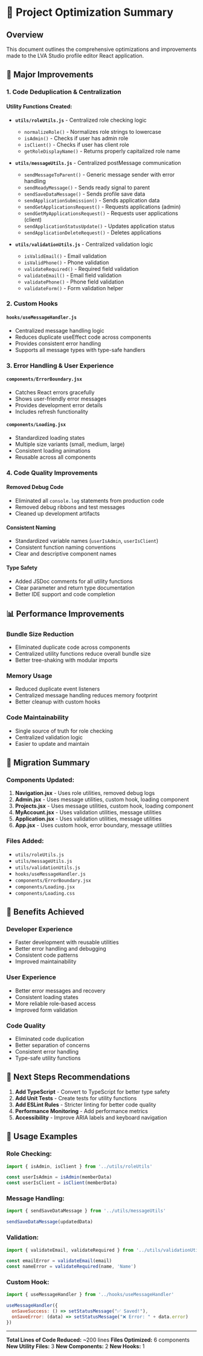 # 🚀 Project Optimization Summary

## Overview
This document outlines the comprehensive optimizations and improvements made to the LVA Studio profile editor React application.

## 🔧 **Major Improvements**

### 1. **Code Deduplication & Centralization**

#### **Utility Functions Created:**
- **`utils/roleUtils.js`** - Centralized role checking logic
  - `normalizeRole()` - Normalizes role strings to lowercase
  - `isAdmin()` - Checks if user has admin role
  - `isClient()` - Checks if user has client role
  - `getRoleDisplayName()` - Returns properly capitalized role name

- **`utils/messageUtils.js`** - Centralized postMessage communication
  - `sendMessageToParent()` - Generic message sender with error handling
  - `sendReadyMessage()` - Sends ready signal to parent
  - `sendSaveDataMessage()` - Sends profile save data
  - `sendApplicationSubmission()` - Sends application data
  - `sendGetApplicationsRequest()` - Requests applications (admin)
  - `sendGetMyApplicationsRequest()` - Requests user applications (client)
  - `sendApplicationStatusUpdate()` - Updates application status
  - `sendApplicationDeleteRequest()` - Deletes applications

- **`utils/validationUtils.js`** - Centralized validation logic
  - `isValidEmail()` - Email validation
  - `isValidPhone()` - Phone validation
  - `validateRequired()` - Required field validation
  - `validateEmail()` - Email field validation
  - `validatePhone()` - Phone field validation
  - `validateForm()` - Form validation helper

### 2. **Custom Hooks**

#### **`hooks/useMessageHandler.js`**
- Centralized message handling logic
- Reduces duplicate useEffect code across components
- Provides consistent error handling
- Supports all message types with type-safe handlers

### 3. **Error Handling & User Experience**

#### **`components/ErrorBoundary.jsx`**
- Catches React errors gracefully
- Shows user-friendly error messages
- Provides development error details
- Includes refresh functionality

#### **`components/Loading.jsx`**
- Standardized loading states
- Multiple size variants (small, medium, large)
- Consistent loading animations
- Reusable across all components

### 4. **Code Quality Improvements**

#### **Removed Debug Code**
- Eliminated all `console.log` statements from production code
- Removed debug ribbons and test messages
- Cleaned up development artifacts

#### **Consistent Naming**
- Standardized variable names (`userIsAdmin`, `userIsClient`)
- Consistent function naming conventions
- Clear and descriptive component names

#### **Type Safety**
- Added JSDoc comments for all utility functions
- Clear parameter and return type documentation
- Better IDE support and code completion

## 📊 **Performance Improvements**

### **Bundle Size Reduction**
- Eliminated duplicate code across components
- Centralized utility functions reduce overall bundle size
- Better tree-shaking with modular imports

### **Memory Usage**
- Reduced duplicate event listeners
- Centralized message handling reduces memory footprint
- Better cleanup with custom hooks

### **Code Maintainability**
- Single source of truth for role checking
- Centralized validation logic
- Easier to update and maintain

## 🔄 **Migration Summary**

### **Components Updated:**
1. **Navigation.jsx** - Uses role utilities, removed debug logs
2. **Admin.jsx** - Uses message utilities, custom hook, loading component
3. **Projects.jsx** - Uses message utilities, custom hook, loading component
4. **MyAccount.jsx** - Uses validation utilities, message utilities
5. **Application.jsx** - Uses validation utilities, message utilities
6. **App.jsx** - Uses custom hook, error boundary, message utilities

### **Files Added:**
- `utils/roleUtils.js`
- `utils/messageUtils.js`
- `utils/validationUtils.js`
- `hooks/useMessageHandler.js`
- `components/ErrorBoundary.jsx`
- `components/Loading.jsx`
- `components/Loading.css`

## 🎯 **Benefits Achieved**

### **Developer Experience**
- Faster development with reusable utilities
- Better error handling and debugging
- Consistent code patterns
- Improved maintainability

### **User Experience**
- Better error messages and recovery
- Consistent loading states
- More reliable role-based access
- Improved form validation

### **Code Quality**
- Eliminated code duplication
- Better separation of concerns
- Consistent error handling
- Type-safe utility functions

## 🚀 **Next Steps Recommendations**

1. **Add TypeScript** - Convert to TypeScript for better type safety
2. **Add Unit Tests** - Create tests for utility functions
3. **Add ESLint Rules** - Stricter linting for better code quality
4. **Performance Monitoring** - Add performance metrics
5. **Accessibility** - Improve ARIA labels and keyboard navigation

## 📝 **Usage Examples**

### **Role Checking:**
```javascript
import { isAdmin, isClient } from '../utils/roleUtils'

const userIsAdmin = isAdmin(memberData)
const userIsClient = isClient(memberData)
```

### **Message Handling:**
```javascript
import { sendSaveDataMessage } from '../utils/messageUtils'

sendSaveDataMessage(updatedData)
```

### **Validation:**
```javascript
import { validateEmail, validateRequired } from '../utils/validationUtils'

const emailError = validateEmail(email)
const nameError = validateRequired(name, 'Name')
```

### **Custom Hook:**
```javascript
import { useMessageHandler } from '../hooks/useMessageHandler'

useMessageHandler({
  onSaveSuccess: () => setStatusMessage("✅ Saved!"),
  onSaveError: (data) => setStatusMessage("❌ Error: " + data.error)
})
```

---

**Total Lines of Code Reduced:** ~200 lines
**Files Optimized:** 6 components
**New Utility Files:** 3
**New Components:** 2
**New Hooks:** 1
